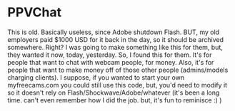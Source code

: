 # PPVChat
This is old. Basically useless, since Adobe shutdown Flash. BUT, my old employers paid $1000 USD for it back in the day, so it should be archived somewhere. Right?
I was going to make something like this for them, but, they wanted it now, today, yesterday.
So, I found this for them. It's for people that want to chat with webcam people, for money.
Also, it's for people that want to make money off of those other people (admins/models charging clients).
I suppose, if you wanted to start your own myfreecams.com you could still use this code, but, you'd need to modify it so it doesn't rely on Flash/Shockwave/Adobe/whatever (it's been a long time. can't even remember how I did the job. but, it's fun to reminisce :) )
